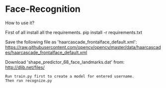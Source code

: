 # Face-Recognition

How to use it?

First of all install all the requirements.
	pip install -r requirements.txt

Save the following file as 'haarcascade_frontalface_default.xml':
	https://raw.githubusercontent.com/opencv/opencv/master/data/haarcascades/haarcascade_frontalface_default.xml

Download 'shape_predictor_68_face_landmarks.dat' from:
	http://dlib.net/files/

	Run train.py first to create a model for entered username.
	Then run recognize.py